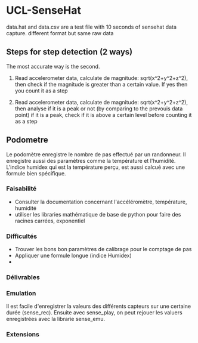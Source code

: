 # UCL-SenseHat

data.hat and data.csv are a test file with 10 seconds of sensehat data capture. different format but same raw data

## Steps for step detection (2 ways)
The most accurate way is the second.

1. Read accelerometer data, calculate de magnitude: sqrt(x^2+y^2+z^2), then check if the magnitude is greater than a certain value. If yes then you count it as a step

2. Read accelerometer data, calculate de magnitude: sqrt(x^2+y^2+z^2), then analyse if it is a peak or not (by comparing to the prevouis data point) if it is a peak, check if it is above a certain level before counting it as a step

## Podometre

Le podomètre enregistre le nombre de pas effectué par un randonneur. Il enregistre aussi des paramètres comme la température et l'humidité. L'indice humidex qui est la température perçu, est aussi calcué avec une formule bien spécifique.

### Faisabilité

* Consulter la documentation concernant l'accéléromètre, température, humidité
* utiliser les libraries mathématique de base de python pour faire des racines carrées, exponentiel

### Difficultés

* Trouver les bons bon paramètres de calibrage pour le comptage de pas
* Appliquer une formule longue (indice Humidex)
* 

### Délivrables

### Emulation
Il est facile d'enregistrer la valeurs des différents capteurs sur une certaine durée (sense_rec). Ensuite avec sense_play, on peut rejouer les valuers enregistrées avec la librarie sense_emu.

### Extensions
